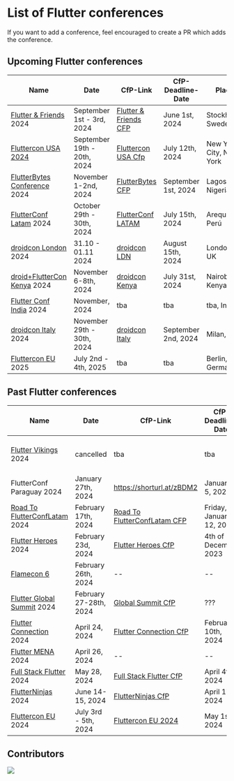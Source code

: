 # List of Flutter conferences

If you want to add a conference, feel encouraged to create a PR which adds the conference.

## Upcoming Flutter conferences

| Name                               | Date                               | CfP-Link                    | CfP-Deadline-Date   | Place                   | Aprox. Attendees |
| ---------------------------------- | ---------------------------------- | --------------------------- | ------------------- | ----------------------- | ---------------- |
| [Flutter & Friends][9] 2024        | September 1st - 3rd, 2024          | [Flutter & Friends CFP][10] | June 1st, 2024      | Stockholm, Sweden       | 250+             |
| [Fluttercon USA 2024][11]          | September 19th - 20th, 2024        | [Fluttercon USA Cfp][30]    | July 12th, 2024     | New York City, New York | 700+             |
| [FlutterBytes Conference][12] 2024 | November 1-2nd, 2024               | [FlutterBytes CFP][35]      | September 1st, 2024 | Lagos, Nigeria          | 500+             |
| [FlutterConf Latam][13] 2024       | October 29th - 30th, 2024          | [FlutterConf LATAM][32]     | July 15th, 2024     | Arequipa, Perú          | 300 - 500        |
| [droidcon London][14] 2024         | 31.10 - 01.11 2024                 | [droidcon LDN][31]          | August 15th, 2024   | London, UK              | 1000+            |
| [droid+FlutterCon Kenya][29] 2024  | November 6-8th, 2024               | [droidcon Kenya][28]        | July 31st, 2024     | Nairobi, Kenya          | 500+             |
| [Flutter Conf India][15] 2024      | November, 2024                     | tba                         | tba                 | tba, India              | 500-1000         |
| [droidcon Italy][16] 2024          | November 29th - 30th, 2024         | [droidcon Italy][33]        | September 2nd, 2024 | Milan, Italy            | 500-1000         |
| [Fluttercon EU][34] 2025           | July 2nd - 4th, 2025               | tba                         | tba                 | Berlin, Germany         | 1000+            |

## Past Flutter conferences

| Name                                | Date                       | CfP-Link                           | CfP-Deadline-Date        | Place                               | Aprox. Attendees |
| ----------------------------------- | -------------------------- | ---------------------------------- | ------------------------ | ----------------------------------- | ---------------- |
| [Flutter Vikings][17] 2024          | cancelled                  | tba                                | tba                      | Malmö, Sweden / Copenhagen, Denmark | 500 ?            |
| FlutterConf Paraguay 2024           | January 27th, 2024         | https://shorturl.at/zBDM2          | January 5, 2024          | Asunción, Paraguay                  | 500-1000         |
| [Road To FlutterConfLatam][18] 2024 | February 17th, 2024        | [Road To FlutterConfLatam CFP][19] | Friday, January 12, 2024 | Arequipa, Perú                      | 500-1000         |
| [Flutter Heroes][20] 2024           | February 23d, 2024         | [Flutter Heroes CfP][21]           | 4th of December 2023     | Turin, Italy & Online               | ???              |
| [Flamecon 6][22]                    | February 26th, 2024        | --                                 | --                       | Online                              | 100 +            |
| [Flutter Global Summit][23] 2024    | February 27-28th, 2024     | [Global Summit CfP][24]            | ???                      | Online                              | 5000 +           |
| [Flutter Connection][25] 2024       | April 24, 2024             | [Flutter Connection CfP][26]       | February 10th, 2024      | Paris, France                       | ???              |
| [Flutter MENA][1] 2024              | April 26, 2024             | --                                 | --                       | [Online][27]                        |                  |
| [Full Stack Flutter][3] 2024        | May 28, 2024               | [Full Stack Flutter CfP][4]        | April 4th, 2024          | Online                              | 1000+            |
| [FlutterNinjas][5] 2024             | June 14-15, 2024           | [FlutterNinjas CfP][6]             | April 17th, 2024         | Tokyo, Japan                        | ???              |
| [Fluttercon EU][7] 2024             | July 3rd - 5th, 2024       | [Fluttercon EU 2024][8]            | May 1st, 2024            | Berlin, Germany                     | 1000+            |


## Contributors

<a href="https://github.com/m-theis/flutter_conferences/graphs/contributors">
  <img src="https://contrib.rocks/image?repo=m-theis/flutter_conferences" />
</a>

[1]: https://fluttermena.com/
[2]: https://www.youtube.com/live/b4Mwa9W5vPA?si=4whxfqBVJkJcHZoO
[3]: https://fullstackflutter.dev
[4]: https://forms.gle/aYrcS3dJFZxQW3Eu6
[5]: https://flutterninjas.dev/
[6]: https://sessionize.com/flutterninjas-2024/
[7]: https://fluttercon.dev/
[8]: https://sessionize.com/flutterconeurope-2024/
[9]: https://www.flutterfriends.dev/
[10]: https://airtable.com/appAYMHfCGwzg7bxu/shrSoAdprf4WMGpdY
[11]: https://flutterconusa.dev/
[12]: https://www.flutterbytesconf.com/
[13]: https://flutterconflatam.dev/
[14]: https://london.droidcon.com/
[15]: https://flutterconf.in/home
[16]: https://it.droidcon.com/2024/
[17]: https://fluttervikings.com/
[18]: https://peru.flutterconflatam.dev
[19]: https://forms.gle/wRYhGjMNk9e8rvVo8
[20]: https://flutterheroes.com/
[21]: https://papers.synesthesia.it/flutter-heroes-2024/cfp
[22]: https://flame-engine.org/flamecon
[23]: https://events.geekle.us/flutter
[24]: https://docs.google.com/forms/d/e/1FAIpQLScbZEiHXQRRjebkPQM87cisJdkibaD2qd3nRdMiADmP5129Ww/viewform
[25]: https://flutterconnection.io/
[26]: https://flutterconnection.io/cfp
[27]: https://www.youtube.com/live/b4Mwa9W5vPA?si=4whxfqBVJkJcHZoO
[28]: https://sessionize.com/droidcon-kenya-2024
[29]: https://droidcon.co.ke/
[30]: https://sessionize.com/fluttercon-usa-2024/
[31]: https://sessionize.com/droidcon-london-2024
[32]: https://docs.google.com/forms/d/e/1FAIpQLSdRTv56rTr_P1LidHu6xc2GtTcgpVs6pAGiKdRy68wFdicIcg/viewform
[33]: https://papers.synesthesia.it/droidcon-2024/cfp
[34]: https://www.droidcon.com/events/fluttercon-europe-2025/
[35]: https://sessionize.com/flutterbytes-conference-2024
